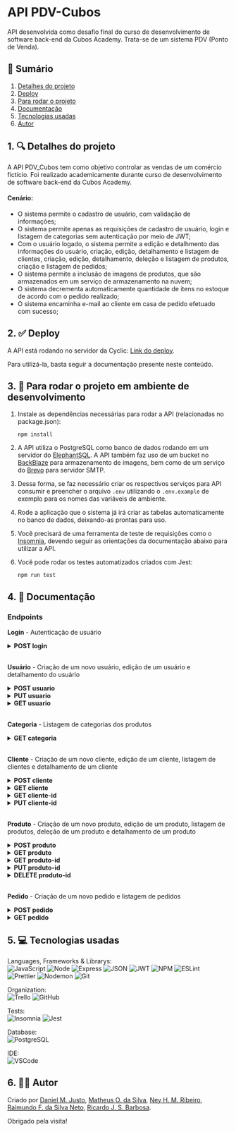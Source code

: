 # API PDV-Cubos

API desenvolvida como desafio final do curso de desenvolvimento de software back-end da Cubos Academy. Trata-se de um sistema PDV (Ponto de Venda).

## 📜 Sumário

1. [Detalhes do projeto](https://github.com/danjusto/PDV-Cubos#1--detalhes-do-projeto)
2. [Deploy](https://github.com/iadevmatth/danjusto/PDV-Cubos#2--deploy)
3. [Para rodar o projeto](https://github.com/danjusto/PDV-Cubos#3--para-rodar-o-projeto)
4. [Documentação](https://github.com/iadevmatth/danjusto/PDV-Cubos#4--documenta%C3%A7%C3%A3o)
5. [Tecnologias usadas](https://github.com/danjusto/PDV-Cubos#5--tecnologias-usadas)
6. [Autor](https://github.com/danjusto/PDV-Cubos#6--autor)

## 1. 🔍 Detalhes do projeto

A API PDV_Cubos tem como objetivo controlar as vendas de um comércio fictício. Foi realizado academicamente durante curso de desenvolvimento de software back-end da Cubos Academy.

#### Cenário:

- O sistema permite o cadastro de usuário, com validação de informações;
- O sistema permite apenas as requisições de cadastro de usuário, login e listagem de categorias sem autenticação por meio de JWT;
- Com o usuário logado, o sistema permite a edição e detalhmento das informações do usuário, criação, edição, detalhamento e listagem de clientes, criação, edição, detalhamento, deleção e listagem de produtos, criação e listagem de pedidos;
- O sistema permite a inclusão de imagens de produtos, que são armazenados em um serviço de armazenamento na nuvem;
- O sistema decrementa automaticamente quantidade de itens no estoque de acordo com o pedido realizado;
- O sistema encaminha e-mail ao cliente em casa de pedido efetuado com sucesso;

## 2. ✅ Deploy

A API está rodando no servidor da Cyclic: [Link do deploy](https://pdv-deploy-cubos.cyclic.app).

Para utilizá-la, basta seguir a documentação presente neste conteúdo.

## 3. 🔌 Para rodar o projeto em ambiente de desenvolvimento

1. Instale as dependências necessárias para rodar a API (relacionadas no package.json):

   ```
   npm install
   ```

2. A API utiliza o PostgreSQL como banco de dados rodando em um servidor do [ElephantSQL](https://www.elephantsql.com/). A API também faz uso de um bucket no [BackBlaze](https://www.backblaze.com/) para armazenamento de imagens, bem como de um serviço do [Brevo](https://www.brevo.com/pt/) para servidor SMTP.

3. Dessa forma, se faz necessário criar os respectivos serviços para API consumir e preencher o arquivo `.env` utilizando o `.env.example` de exemplo para os nomes das variáveis de ambiente.

4. Rode a aplicação que o sistema já irá criar as tabelas automaticamente no banco de dados, deixando-as prontas para uso.

5. Você precisará de uma ferramenta de teste de requisições como o [Insomnia](https://insomnia.rest/), devendo seguir as orientações da documentação abaixo para utilizar a API.

6. Você pode rodar os testes automatizados criados com Jest:
   ```
   npm run test
   ```

## 4. 📖 Documentação

### Endpoints

**Login** - Autenticação de usuário <br/>

<details>
<summary><b>POST login</b></summary>

Logar com um usuário por meio de `email` e `password`. Retorna um token JWT para ser utilizado nas requisições.

**Request**

| **Nome** | **Obrigatório** | **Tipo** | **Descrição**     |
| :------- | :-------------- | :------- | :---------------- |
| email    | sim             | `string` | E-mail do usuário |
| password | sim             | `string` | Senha do usuário  |

> **_NOTA:_** Não é necessário enviar Token JWT via Authorization Header.

Exemplo de requisição:

```json
{
  "email": "fulano@email.com",
  "senha": "password"
}
```

**Response**

Sucesso

```json
{
  "type": "Bearer",
  "token": "abcdefghijklmno.abcdefghijklmnopqrstuvwxyz.abcdefghijklmnop"
}
```

`status: 200` <br /><br /> Erro comum

```json
{
  "message": "Invalid email and/or password."
}
```

`status: 401`

</details>
<br/>

**Usuário** - Criação de um novo usuário, edição de um usuário e detalhamento do usuário <br/>

<details>
<summary><b>POST usuario</b></summary>

Criar um usuário para poder utilizar a API e jogar D&D.

**Request**

| **Nome** | **Obrigatório** | **Tipo** | **Descrição**    |
| :------- | :-------------- | :------- | :--------------- |
| nome     | sim             | `string` | Nome do usuário  |
| email    | sim             | `string` | Email do usuário |
| senha    | sim             | `string` | Senha do usuário |

> **_NOTA:_** Não é necessário enviar Token JWT via Authorization Header.

Exemplo de requisição:

```json
{
  "nome": "Fulano",
  "email": "fulano@email.com",
  "senha": "password"
}
```

**Response**

Sucesso

```json
{
  "id": 1,
  "name": "Fulano",
  "email": "fulano@email.com"
}
```

`status: 201` <br /><br /> Erros comuns

```json
{
  "message": "Email already exists."
}
```

`status: 400`

```json
{
  "message": "The password must at least 6 characters"
}
```

`status: 400`

</details>

<details>
<summary><b>PUT usuario</b></summary>

Editar um usuário. Apenas nome e e-mail podem ser editados (ou apenas um dos dois).

**Request**

| **Nome** | **Obrigatório** | **Tipo** | **Descrição**    |
| :------- | :-------------- | :------- | :--------------- |
| nome     | sim             | `string` | Nome do usuário  |
| email    | sim             | `string` | Email do usuário |
| senha    | sim             | `string` | Senha do usuário |

> **_NOTA:_** É necessário enviar Token JWT via Authorization Header.

Exemplo de requisição:

```json
{
  "name": "Fulano Editado",
  "email": "fulano.editado@email.com",
  "password": "password"
}
```

**Response**

Sucesso <br/> `no body returned for response` <br/> `status: 204` <br/><br/> Erros comuns

```json
{
  "message": "Email already in use"
}
```

`status: 400`

</details>

<details>
<summary><b>GET usuario</b></summary>

Detalhar um usuário. O `id` é enviado automaticamente com o token.

**Request**

`Não é necessário enviar dados na requisição`

> **_NOTA:_** É necessário enviar Token JWT via Authorization Header.

**Response**

Sucesso

```json
{
  "id": 1,
  "name": "Fulano",
  "email": "fulano@email.com"
}
```

`status: 200` <br /> Erros comuns

```json
{
  "message": "User not found."
}
```

`status: 404`

</details>
<br/>

**Categoria** - Listagem de categorias dos produtos <br/>

<details>
<summary><b>GET categoria</b></summary>

Listar categorias.

**Request**

`Não é necessário enviar dados na requisição`

> **_NOTA:_** Não é necessário enviar Token JWT via Authorization Header.

**Response**

Sucesso

```json
[
  {
    "id": 1,
    "descricao": "Informática"
  },
  {
    "id": 2,
    "descricao": "Celulares"
  },
  {
    "id": 3,
    "descricao": "Beleza e Perfumaria"
  }
]
```

`status: 200`

Sucesso sem retorno

```json
[]
```

`status: 200` <br/>

</details>
<br/>

**Cliente** - Criação de um novo cliente, edição de um cliente, listagem de clientes e detalhamento de um cliente <br/>

<details>
<summary><b>POST cliente</b></summary>

Criar um cliente.

**Request**

| **Nome** | **Obrigatório** | **Tipo** | **Descrição**                 |
| :------- | :-------------- | :------- | :---------------------------- |
| nome     | sim             | `string` | Nome do usuário               |
| email    | sim             | `string` | Email do usuário              |
| cpf      | sim             | `string` | CPF do usuário                |
| cep      | não             | `string` | CEP do endereço do usuário    |
| rua      | não             | `string` | Rua do endereço do usuário    |
| numero   | não             | `string` | Número do endereço do usuário |
| bairro   | não             | `string` | Bairro do endereço do usuário |
| cidade   | não             | `string` | Cidade do endereço do usuário |
| estado   | não             | `string` | Estado do endereço do usuário |

> **_NOTA:_** É necessário enviar Token JWT via Authorization Header.

Exemplo de requisição:

```json
{
  "nome": "Ciclano",
  "email": "ciclano@gmail.com",
  "cpf": "12345678911",
  "cep": "12345678",
  "rua": "Rua 1",
  "numero": "11-A",
  "bairro": "Bairro 1",
  "cidade": "Cidade 1",
  "estado": "Estado 1"
}
```

**Response**

Sucesso

```json
{
  "id": 3,
  "nome": "Ciclano",
  "email": "ciclano@gmail.com",
  "cpf": "12345678911",
  "cep": "12345678",
  "rua": "Rua 1",
  "numero": "11-A",
  "bairro": "Bairro 1",
  "cidade": "Cidade 1",
  "estado": "Estado 1"
}
```

`status: 201` <br /><br /> Erros comuns

```json
{
  "message": "Client already exists."
}
```

`status: 400`

</details>

<details>
<summary><b>GET cliente</b></summary>

Listar clientes.

**Request**

`Não é necessário enviar dados na requisição`

> **_NOTA:_** É necessário enviar Token JWT via Authorization Header.

**Response**

Sucesso

```json
[
  {
    "id": 1,
    "nome": "Beltrano",
    "email": "beltrano@email.com",
    "cpf": "12345678910",
    "cep": null,
    "rua": null,
    "numero": null,
    "bairro": null,
    "cidade": null,
    "estado": null
  },
  {
    "id": 2,
    "nome": "Ciclano",
    "email": "ciclano@gmail.com",
    "cpf": "12345678911",
    "cep": "12345678",
    "rua": "Rua 1",
    "numero": "11-A",
    "bairro": "Bairro 1",
    "cidade": "Cidade 1",
    "estado": "Estado 1"
  }
]
```

`status: 200`

Sucesso sem retorno

```json
[]
```

`status: 200` <br/>

</details>

<details>
<summary><b>GET cliente-id</b></summary>

Detalhar um personagem. O `id` deve ser enviado na url.

**Request**

| **Nome** | **Obrigatório** | **Tipo** | **Descrição**                    |
| :------- | :-------------- | :------- | :------------------------------- |
| id       | sim             | `number` | **Enviar via parâmetro de rota** |

> **_NOTA:_** É necessário enviar Token JWT via Authorization Header.

**Response**

Sucesso

```json
{
  "id": 2,
  "nome": "Ciclano",
  "email": "ciclano@gmail.com",
  "cpf": "12345678911",
  "cep": "12345678",
  "rua": "Rua 1",
  "numero": "11-A",
  "bairro": "Bairro 1",
  "cidade": "Cidade 1",
  "estado": "Estado 1"
}
```

`status: 200`

Erros comuns

```json
{
  "message": "Client not found."
}
```

`status: 404`

</details>

<details>
<summary><b>PUT cliente-id</b></summary>

Alterar os dados do cliente. O `id` deve ser enviado na url.

**Request**

| **Nome** | **Obrigatório** | **Tipo** | **Descrição**                    |
| :------- | :-------------- | :------- | :------------------------------- |
| id       | sim             | `number` | **Enviar via parâmetro de rota** |
| nome     | sim             | `string` | Nome do usuário                  |
| email    | sim             | `string` | Email do usuário                 |
| cpf      | sim             | `string` | CPF do usuário                   |
| cep      | não             | `string` | CEP do endereço do usuário       |
| rua      | não             | `string` | Rua do endereço do usuário       |
| numero   | não             | `string` | Número do endereço do usuário    |
| bairro   | não             | `string` | Bairro do endereço do usuário    |
| cidade   | não             | `string` | Cidade do endereço do usuário    |
| estado   | não             | `string` | Estado do endereço do usuário    |

> **_NOTA:_** É necessário enviar Token JWT via Authorization Header.

Exemplo de requisição:

```json
{
  "nome": "Ciclano Editado",
  "email": "ciclano.editado@gmail.com",
  "cpf": "12345678911",
  "cep": "12345678",
  "rua": "Rua 1",
  "numero": "11-A",
  "bairro": "Bairro 1",
  "cidade": "Cidade 1",
  "estado": "Estado 1"
}
```

**Response**

Sucesso <br/> `no body returned for response` <br/> `status: 204` <br/><br/>

Erros comuns

```json
{
  "message": "Client not found."
}
```

`status: 404`

```json
{
  "message": "Email already exists."
}
```

`status: 400`

```json
{
  "message": "CPF already exists."
}
```

`status: 400`

</details>
<br/>

**Produto** - Criação de um novo produto, edição de um produto, listagem de produtos, deleção de um produto e detalhamento de um produto <br/>

<details>
<summary><b>POST produto</b></summary>

Criar um produto.

**Request**

| **Nome**           | **Obrigatório** | **Tipo** | **Descrição**                  |
| :----------------- | :-------------- | :------- | :----------------------------- |
| descricao          | sim             | `string` | Descrição do produto           |
| quantidade_estoque | sim             | `number` | Quantidade de itens no estoque |
| valor              | sim             | `number` | Valor do produto (em centavos) |
| categoria_id       | sim             | `number` | Id da categoria do produto     |
| produto_imagem     | não             | `file`   | Arquivo de imagem do produto   |

> **_NOTA:_** É necessário enviar Token JWT via Authorization Header.

**Response**

Sucesso

```json
{
  "id": 1,
  "descricao": "Teclado",
  "quantidade_estoque": 50,
  "valor": 10000,
  "categoria_id": 1,
  "produto_imagem": "url_da_imagem"
}
```

`status: 201` <br /><br /> Erros comuns

```json
{
  "message": "Category not found."
}
```

`status: 404`

```json
{
  "message": "Description already exists."
}
```

`status: 400`

</details>

<details>
<summary><b>GET produto</b></summary>

Listar produtos. Pode ser passado um parâmetro query `categoria_id` para listar apenas os produtos de uma categoria específica.

**Request**

| **Nome**     | **Obrigatório** | **Tipo** | **Descrição**                             |
| :----------- | :-------------- | :------- | :---------------------------------------- |
| categoria_id | não             | `number` | **Enviar via parâmetro de query na rota** |

> **_NOTA:_** É necessário enviar Token JWT via Authorization Header.

Exemplo de requisição:

`url/produto?categoria_id=1`

**Response**

Sucesso

```json
[
  {
    "id": 1,
    "descricao": "Teclado X",
    "quantidade_estoque": 25,
    "valor": 10000,
    "categoria_id": 1,
    "produto_imagem": "url/Teclado_X/teclado_x.png"
  },
  {
    "id": 2,
    "descricao": "Teclado Y",
    "quantidade_estoque": 48,
    "valor": 20000,
    "categoria_id": 1,
    "produto_imagem": "url/Teclado_Y/teclado_y.png"
  }
]
```

`status: 200`

Sucesso sem retorno

```json
[]
```

`status: 200` <br/>

</details>

<details>
<summary><b>GET produto-id</b></summary>

Detalhar um produto. O `id` deve ser enviado na url.

**Request**

| **Nome** | **Obrigatório** | **Tipo** | **Descrição**                    |
| :------- | :-------------- | :------- | :------------------------------- |
| id       | sim             | `number` | **Enviar via parâmetro de rota** |

> **_NOTA:_** É necessário enviar Token JWT via Authorization Header.

**Response**

Sucesso

```json
{
  "id": 1,
  "descricao": "Teclado X",
  "quantidade_estoque": 25,
  "valor": 10000,
  "categoria_id": 1
}
```

`status: 200`

Erros comuns

```json
{
  "message": "Product not found."
}
```

`status: 404`

</details>

<details>
<summary><b>PUT produto-id</b></summary>

Alterar os dados do produto. O `id` deve ser enviado na url.

**Request**

| **Nome**           | **Obrigatório** | **Tipo** | **Descrição**                    |
| :----------------- | :-------------- | :------- | :------------------------------- |
| id                 | sim             | `number` | **Enviar via parâmetro de rota** |
| descricao          | sim             | `string` | Descrição do produto             |
| quantidade_estoque | sim             | `number` | Quantidade de itens no estoque   |
| valor              | sim             | `number` | Valor do produto (em centavos)   |
| categoria_id       | sim             | `number` | Id da categoria do produto       |
| produto_imagem     | não             | `file`   | Arquivo de imagem do produto     |

> **_NOTA:_** É necessário enviar Token JWT via Authorization Header.

**Response**

Sucesso <br/> `no body returned for response` <br/> `status: 204` <br/><br/>

Erros comuns

```json
{
  "message": "Product not found."
}
```

`status: 404`

```json
{
  "message": "Category not found."
}
```

`status: 404`

```json
{
  "message": "Description already exists."
}
```

`status: 400`

</details>

<details>
<summary><b>DELETE produto-id</b></summary>

Deletar um produto. O `id` deve ser enviado na url.

**Request**

| **Nome** | **Obrigatório** | **Tipo** | **Descrição**                    |
| :------- | :-------------- | :------- | :------------------------------- |
| id       | sim             | `number` | **Enviar via parâmetro de rota** |

> **_NOTA:_** É necessário enviar Token JWT via Authorization Header.

**Response**

Sucesso  
`no body returned for response` <br/> `status: 204` <br/>

Erros comuns

```json
{
  "message": "Product not found."
}
```

`status: 404`

```json
{
  "message": "This product is linked to an order."
}
```

`status: 400`

</details>
<br/>

**Pedido** - Criação de um novo pedido e listagem de pedidos <br/>

<details>
<summary><b>POST pedido</b></summary>

Criar um pedido.

**Request**

| **Nome**           | **Obrigatório** | **Tipo** | **Descrição**                             |
| :----------------- | :-------------- | :------- | :---------------------------------------- |
| cliente_id         | sim             | `number` | Id do cliente                             |
| observacao         | não             | `string` | Observação para o pedido                  |
| pedido_produtos    | sim             | `array`  | Array com produtos relacionados ao pedido |
| produto_id         | sim             | `number` | Id do produto                             |
| quantidade_produto | sim             | `number` | Quantidade de itens do produto            |

> **_NOTA:_** É necessário enviar Token JWT via Authorization Header.

Exemplo de requisição:

```json
{
  "cliente_id": 1,
  "observacao": "Em caso de ausência recomendo deixar com algum vizinho",
  "pedido_produtos": [
    {
      "produto_id": 1,
      "quantidade_produto": 10
    },
    {
      "produto_id": 2,
      "quantidade_produto": 20
    }
  ]
}
```

**Response**

Sucesso

```json
{
  "pedido": {
    "id": 1,
    "cliente_id": 1,
    "observacao": "Em caso de ausência recomendo deixar com algum vizinho",
    "valor_total": 100000
  },
  "pedido_produtos": [
    {
      "id": 1,
      "pedido_id": 1,
      "produto_id": 1,
      "quantidade_produto": 10,
      "valor_produto": 5000
    },
    {
      "id": 2,
      "pedido_id": 1,
      "produto_id": 2,
      "quantidade_produto": 20,
      "valor_produto": 2500
    }
  ]
}
```

`status: 201` <br /><br /> Erros comuns

```json
{
  "message": "Client not found."
}
```

`status: 404`

```json
{
  "message": "Product not found."
}
```

`status: 404`

```json
{
  "message": "Insufficient stock."
}
```

`status: 400`

</details>

<details>
<summary><b>GET pedido</b></summary>

Listar pedidos. Pode ser passado um parâmetro query `cliente_id` para listar apenas os pedidos de um cliente específico.

**Request**

| **Nome**   | **Obrigatório** | **Tipo** | **Descrição**                             |
| :--------- | :-------------- | :------- | :---------------------------------------- |
| cliente_id | não             | `number` | **Enviar via parâmetro de query na rota** |

> **_NOTA:_** É necessário enviar Token JWT via Authorization Header.

Exemplo de requisição:

`url/pedido?cliente_id=1`

**Response**

Sucesso

```json
[
  {
    "pedido": {
      "id": 1,
      "cliente_id": 1,
      "observacao": "Em caso de ausência recomendo deixar com algum vizinho",
      "valor_total": 100000
    },
    "pedido_produtos": [
      {
        "id": 1,
        "pedido_id": 1,
        "produto_id": 1,
        "quantidade_produto": 10,
        "valor_produto": 5000
      },
      {
        "id": 2,
        "pedido_id": 1,
        "produto_id": 2,
        "quantidade_produto": 20,
        "valor_produto": 2500
      }
    ]
  },
  {
    "pedido": {
      "id": 2,
      "cliente_id": 1,
      "observacao": "Em caso de ausência recomendo deixar com algum vizinho",
      "valor_total": 10000
    },
    "pedido_produtos": [
      {
        "id": 3,
        "pedido_id": 2,
        "produto_id": 1,
        "quantidade_produto": 1,
        "valor_produto": 5000
      },
      {
        "id": 4,
        "pedido_id": 2,
        "produto_id": 2,
        "quantidade_produto": 2,
        "valor_produto": 2500
      }
    ]
  }
]
```

`status: 200`

Sucesso sem retorno

```json
[]
```

`status: 200` <br/>

</details>

## 5. 💻 Tecnologias usadas

Languages, Frameworks & Librarys:  
![JavaScript](https://img.shields.io/badge/JavaScript-323330?style=for-the-badge&logo=javascript&logoColor=F7DF1E) ![Node](https://img.shields.io/badge/Node.js-339933?style=for-the-badge&logo=nodedotjs&logoColor=white) ![Express](https://img.shields.io/badge/Express.js-000000?style=for-the-badge&logo=express&logoColor=white) ![JSON](https://img.shields.io/badge/json-5E5C5C?style=for-the-badge&logo=json&logoColor=white) ![JWT](https://img.shields.io/badge/JWT-000000?style=for-the-badge&logo=JSON%20web%20tokens&logoColor=white) ![NPM](https://img.shields.io/badge/npm-CB3837?style=for-the-badge&logo=npm&logoColor=white) ![ESLint](https://img.shields.io/badge/eslint-3A33D1?style=for-the-badge&logo=eslint&logoColor=white) ![Prettier](https://img.shields.io/badge/prettier-1A2C34?style=for-the-badge&logo=prettier&logoColor=F7BA3E) ![Nodemon](https://img.shields.io/badge/NODEMON-%23323330.svg?style=for-the-badge&logo=nodemon&logoColor=%BBDEAD) ![Git](https://img.shields.io/badge/git-%23F05033.svg?style=for-the-badge&logo=git&logoColor=white)

Organization:  
![Trello](https://img.shields.io/badge/Trello-0052CC?style=for-the-badge&logo=trello&logoColor=white) ![GitHub](https://img.shields.io/badge/github-%23121011.svg?style=for-the-badge&logo=github&logoColor=white)

Tests:  
![Insomnia](https://img.shields.io/badge/Insomnia-5849be?style=for-the-badge&logo=Insomnia&logoColor=white) ![Jest](https://img.shields.io/badge/Jest-C21325?style=for-the-badge&logo=jest&logoColor=white)

Database:  
![PostgreSQL](https://img.shields.io/badge/PostgreSQL-316192?style=for-the-badge&logo=postgresql&logoColor=white)

IDE:  
![VSCode](https://img.shields.io/badge/VSCode-0078D4?style=for-the-badge&logo=visual%20studio%20code&logoColor=white)

## 6. 👨‍💻 Autor

Criado por [Daniel M. Justo](https://www.linkedin.com/in/danielmjusto/), [Matheus O. da Silva](https://www.linkedin.com/in/matheusdevbackend/), [Ney H. M. Ribeiro](https://www.linkedin.com/in/neyhiwerson/), [Raimundo F. da Silva Neto](https://www.linkedin.com/in/raimundo-ferreira-silva-neto/), [Ricardo J. S. Barbosa](https://www.linkedin.com/in/ricardo-santos-barbosa1/).

Obrigado pela visita!
